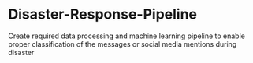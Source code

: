 # Disaster-Response-Pipeline
Create required data processing and machine learning pipeline to enable proper classification of the messages or social media mentions during disaster
